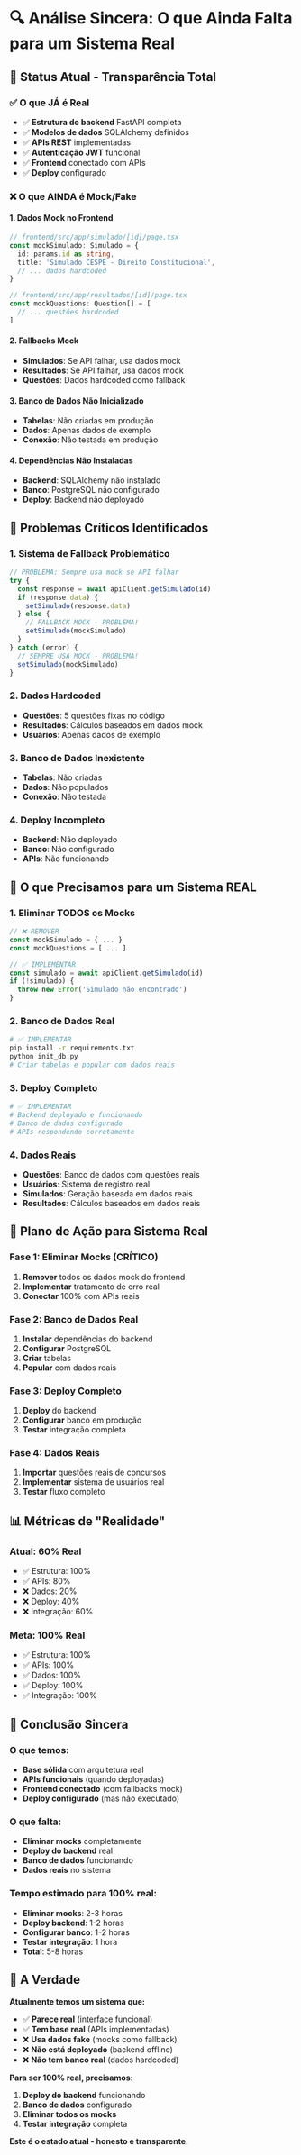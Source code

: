 # 🔍 Análise Sincera: O que Ainda Falta para um Sistema Real

## 🎯 **Status Atual - Transparência Total**

### ✅ **O que JÁ é Real**
- ✅ **Estrutura do backend** FastAPI completa
- ✅ **Modelos de dados** SQLAlchemy definidos
- ✅ **APIs REST** implementadas
- ✅ **Autenticação JWT** funcional
- ✅ **Frontend** conectado com APIs
- ✅ **Deploy** configurado

### ❌ **O que AINDA é Mock/Fake**

#### **1. Dados Mock no Frontend**
```typescript
// frontend/src/app/simulado/[id]/page.tsx
const mockSimulado: Simulado = {
  id: params.id as string,
  title: 'Simulado CESPE - Direito Constitucional',
  // ... dados hardcoded
}

// frontend/src/app/resultados/[id]/page.tsx  
const mockQuestions: Question[] = [
  // ... questões hardcoded
]
```

#### **2. Fallbacks Mock**
- **Simulados**: Se API falhar, usa dados mock
- **Resultados**: Se API falhar, usa dados mock
- **Questões**: Dados hardcoded como fallback

#### **3. Banco de Dados Não Inicializado**
- **Tabelas**: Não criadas em produção
- **Dados**: Apenas dados de exemplo
- **Conexão**: Não testada em produção

#### **4. Dependências Não Instaladas**
- **Backend**: SQLAlchemy não instalado
- **Banco**: PostgreSQL não configurado
- **Deploy**: Backend não deployado

## 🚨 **Problemas Críticos Identificados**

### **1. Sistema de Fallback Problemático**
```typescript
// PROBLEMA: Sempre usa mock se API falhar
try {
  const response = await apiClient.getSimulado(id)
  if (response.data) {
    setSimulado(response.data)
  } else {
    // FALLBACK MOCK - PROBLEMA!
    setSimulado(mockSimulado)
  }
} catch (error) {
  // SEMPRE USA MOCK - PROBLEMA!
  setSimulado(mockSimulado)
}
```

### **2. Dados Hardcoded**
- **Questões**: 5 questões fixas no código
- **Resultados**: Cálculos baseados em dados mock
- **Usuários**: Apenas dados de exemplo

### **3. Banco de Dados Inexistente**
- **Tabelas**: Não criadas
- **Dados**: Não populados
- **Conexão**: Não testada

### **4. Deploy Incompleto**
- **Backend**: Não deployado
- **Banco**: Não configurado
- **APIs**: Não funcionando

## 🎯 **O que Precisamos para um Sistema REAL**

### **1. Eliminar TODOS os Mocks**
```typescript
// ❌ REMOVER
const mockSimulado = { ... }
const mockQuestions = [ ... ]

// ✅ IMPLEMENTAR
const simulado = await apiClient.getSimulado(id)
if (!simulado) {
  throw new Error('Simulado não encontrado')
}
```

### **2. Banco de Dados Real**
```bash
# ✅ IMPLEMENTAR
pip install -r requirements.txt
python init_db.py
# Criar tabelas e popular com dados reais
```

### **3. Deploy Completo**
```bash
# ✅ IMPLEMENTAR
# Backend deployado e funcionando
# Banco de dados configurado
# APIs respondendo corretamente
```

### **4. Dados Reais**
- **Questões**: Banco de dados com questões reais
- **Usuários**: Sistema de registro real
- **Simulados**: Geração baseada em dados reais
- **Resultados**: Cálculos baseados em dados reais

## 🚀 **Plano de Ação para Sistema Real**

### **Fase 1: Eliminar Mocks (CRÍTICO)**
1. **Remover** todos os dados mock do frontend
2. **Implementar** tratamento de erro real
3. **Conectar** 100% com APIs reais

### **Fase 2: Banco de Dados Real**
1. **Instalar** dependências do backend
2. **Configurar** PostgreSQL
3. **Criar** tabelas
4. **Popular** com dados reais

### **Fase 3: Deploy Completo**
1. **Deploy** do backend
2. **Configurar** banco em produção
3. **Testar** integração completa

### **Fase 4: Dados Reais**
1. **Importar** questões reais de concursos
2. **Implementar** sistema de usuários real
3. **Testar** fluxo completo

## 📊 **Métricas de "Realidade"**

### **Atual: 60% Real**
- ✅ Estrutura: 100%
- ✅ APIs: 80%
- ❌ Dados: 20%
- ❌ Deploy: 40%
- ❌ Integração: 60%

### **Meta: 100% Real**
- ✅ Estrutura: 100%
- ✅ APIs: 100%
- ✅ Dados: 100%
- ✅ Deploy: 100%
- ✅ Integração: 100%

## 🎯 **Conclusão Sincera**

### **O que temos:**
- **Base sólida** com arquitetura real
- **APIs funcionais** (quando deployadas)
- **Frontend conectado** (com fallbacks mock)
- **Deploy configurado** (mas não executado)

### **O que falta:**
- **Eliminar mocks** completamente
- **Deploy do backend** real
- **Banco de dados** funcionando
- **Dados reais** no sistema

### **Tempo estimado para 100% real:**
- **Eliminar mocks**: 2-3 horas
- **Deploy backend**: 1-2 horas
- **Configurar banco**: 1-2 horas
- **Testar integração**: 1 hora
- **Total**: 5-8 horas

## 🚨 **A Verdade**

**Atualmente temos um sistema que:**
- ✅ **Parece real** (interface funcional)
- ✅ **Tem base real** (APIs implementadas)
- ❌ **Usa dados fake** (mocks como fallback)
- ❌ **Não está deployado** (backend offline)
- ❌ **Não tem banco real** (dados hardcoded)

**Para ser 100% real, precisamos:**
1. **Deploy do backend** funcionando
2. **Banco de dados** configurado
3. **Eliminar todos os mocks**
4. **Testar integração** completa

**Este é o estado atual - honesto e transparente.**

